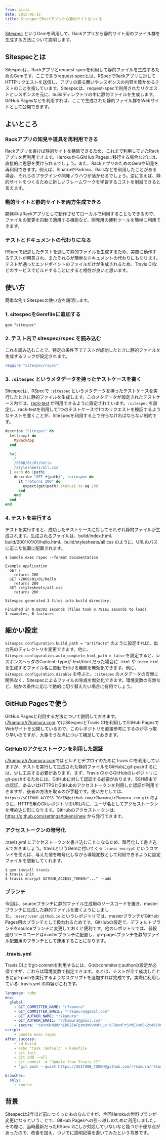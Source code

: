 ```yaml
---
from: qiita
date: 2015-05-15
title: SitespecでRackアプリから静的サイトをつくる
---
```


[Sitespec](https://github.com/r7kamura/sitespec) というGemを利用して、Rackアプリから静的サイト用のファイル群を生成する方法について説明します。

## Sitespecとは
Sitespecは、Rackアプリとrequest-specを利用して静的ファイルを生成するためのGemです。ここで言うrequest-specとは、RSpecでRackアプリに対してHTTPリクエストを送信し、アプリの振る舞いやレスポンスの内容を確かめるテストのことを指しています。Sitespecは、request-specで利用されたリクエストとレスポンスを元に、buildディレクトリの中に静的ファイルを生成します。GitHub Pagesなどを利用すれば、ここで生成された静的ファイル群をWebサイトとして公開できます。

## よいところ
### Rackアプリの知見や道具を再利用できる
Rackアプリを書けば静的サイトを構築できるため、これまで利用していたRackアプリを再利用できます。HerokuからGitHub Pagesに移行する場合などには、直接的に恩恵を受けられるでしょう。また、RackアプリのためのGemや知見を再利用できます。例えば、SinatraやPadrino、Railsなどを利用したことがある場合、それらのプラグインや開発ノウハウが活かせるでしょう。逆に言えば、静的サイトをつくるために新しいフレームワークを学習するコストを削減できると言えます。

### 動的サイトと静的サイトを両方生成できる
開発中はRackアプリとして動作させてローカルで利用することもできるので、ファイルの変更を自動で適用する機能など、開発用の便利ツールを簡単に利用できます。

### テストとドキュメントの代わりになる
RSpecで記述したテストを通して静的ファイルを生成するため、実際に動作するテストが用意され、またそれらが簡単なドキュメントの代わりにもなります。テストが通ったエンドポイントのファイルだけが生成されるため、Travis CIなどのサービスでビルドすることにすると相性が良いと思います。

## 使い方
簡単な例でSitespecの使い方を説明します。

### 1. sitespecをGemfileに追加する
```rb:Gemfile
gem "sitespec"
```

### 2. テスト内で sitespec/rspec を読み込む
これを読み込むことで、特定の条件下でテストが成功したときに静的ファイルを生成するフックが設定されます。

```rb:spec/spec_helper.rb
require "sitespec/rspec"
```

### 3. `:sitespec` というメタデータを持ったテストケースを書く
Sitespecは、RSpecで `:sitespec` というメタデータを持ったテストケースを実行したときに静的ファイルを生成します。このメタデータが設定されたテストケース内では、[rack-test](https://github.com/brynary/rack-test) が利用できるように設定されています。`:sitespec` を設定し、rack-testを利用して1つのテストケースで1つのリクエストを検証するようなテストを書くことが、Sitespecを利用する上で守らなければならない制約です。

```rb:spec/site_spec.rb
describe "Sitespec" do
  let(:app) do
    MyRackApp
  end

  %w[
    /
    /2000/01/01/hello
    /stylesheets/all.css
  ].each do |path|
    describe "GET #{path}", :sitespec do
      it "returns 200" do
        expect(get(path).status).to eq 200
      end
    end
  end
end
```

### 4. テストを実行する
テストを実行すると、成功したテストケースに対してそれぞれ静的ファイルが生成されます。生成されるファイルは、build/index.html、build/2001/01/01/hello.html、build/stylesheets/all.css のように、URLのパスに応じた位置に配置されます。

```
$ bundle exec rspec --format documentation

Example application
  GET /
    returns 200
  GET /2000/01/01/hello
    returns 200
  GET /stylesheets/all.css
    returns 200

Sitespec generated 3 files into build directory.

Finished in 0.08302 seconds (files took 0.79161 seconds to load)
3 examples, 0 failures
```

## 細かい設定
`Sitespec.configuration.build_path = "artifacts"` のように設定すれば、出力先のディレクトリを変更できます。他に、`Sitespec.configuration.auto_complete_html_path = false` を設定すると、レスポンスヘッダのContent-Typeが text/html だった場合に `.html` や `index.html` を生成するファイル名に自動で付ける機能を無効化できます。他に、`Sitespec.configuration.disable` を呼ぶと、`:sitespec` のメタデータの有無に関係なく、Sitespecによるファイルの生成を無効化できます。環境変数の有無など、何かの条件に応じて動的に切り替えたい場合に有用でしょう。

## GitHub Pagesで使う
GitHub Pagesと利用する方法について説明しておきます。[r7kamura/r7kamura.com](https://github.com/r7kamura/r7kamura.com) ではSitespecとTravis CIを利用してGitHub PagesでWebサイトを公開しているので、このレポジトリを直接参考にするのが手っ取り早いのですが、大事そうな点について補足しておきます。

### GitHubのアクセストークンを利用した認証
[r7kamura/r7kamura.com](https://github.com/r7kamura/r7kamura.com)ではビルドとデプロイのためにTravis CIを利用していますが、テストを実行して生成された静的ファイルをGitHubにgit-pushするには、少し工夫する必要があります。まず、Travis CIからGitHubのレポジトリにgit-pushするためには、GitHubに対して認証する必要があります。SSH経由での認証、あるいはHTTPSとGitHubのアクセストークンを利用した認証が利用できますが、後者の方法を取るのが手軽です。使い方としては、`https://$GITHUB_ACCESS_TOKEN@github.com/r7kamura/r7kamura.com.git` のように、HTTPS用のGitレポジトリのURL内に、ユーザ名としてアクセストークンを埋め込む形になります。GitHubのアクセストークンは、<https://github.com/settings/tokens/new> から発行できます。

### アクセストークンの暗号化
.travis.yml にアクセストークンを書き込むことになるため、暗号化して書き込んでおきましょう。travisというGemに付いてくる `travis encrypt` というコマンドを使えば、与えた値を暗号化しながら環境変数として利用できるように設定ファイルを更新してくれます。

```
$ gem install travis
$ travis init
$ travis encrypt GITHUB_ACCESS_TOKEN="..." --add
```

### ブランチ
今回は、sourceブランチに静的ファイル生成用のソースコードを置き、masterブランチに生成した静的ファイルを置くようにしました。`:user/:user.github.io` というレポジトリでは、masterブランチがGitHub Pages用のブランチとして扱われるためです。GitHubの設定で、デフォルトブランチをsourceブランチに変更しておくと便利です。他のレポジトリでは、普段通りソースコードはmasterブランチに配置し、gh-pagesブランチを静的ファイル配置用のブランチとして運用することになります。

### .travis.yml
Travis CI上でgit-commitを利用するには、Gitのcommiterとauthorの設定が必須ですが、これらは環境変数で指定できます。あとは、テストが全て成功したときにgit-pushを実行するようなスクリプトを追加すれば完成です。実際に利用している .travis.yml の内容がこれです。

```yaml:.travis.yml
language: ruby
env:
  global:
    - GIT_COMMITTER_NAME: "r7kamura"
    - GIT_COMMITTER_EMAIL: "r7kamura@gmail.com"
    - GIT_AUTHOR_NAME: "r7kamura"
    - GIT_AUTHOR_EMAIL: "r7kamura@gmail.com"
    - secure: "caVcOKNB8nhLbR25WFpzm9nOvWOPuLc+VF8OsdPrSrMEVvK5k2t4d/RGSzVzOnr54kQNJs5ttcaKVXwkyl1dnKrxzwxE7Z3QEF4XjqaOMuJeJ6qatNe4hco9w2DEqPzIfOzt/zjwPa58ZYfAgolP9kF5m5iwN/jaNYRjKt40dUI="
script:
    - bundle exec rspec
after_success:
    - cd build
    - echo "task :default" > Rakefile
    - git init
    - git add --all
    - git commit -m "Update from Travis CI"
    - 'git push --quiet https://$GITHUB_TOKEN@github.com/r7kamura/r7kamura.com.git master -f 2> /dev/null'

branches:
  only:
    - source
```

## 背景
Sitespecは2年ほど前につくったものなんですが、今回Herokuの無料プランが変更になるということで、GitHub Pagesへの引っ越しのために利用しました。その際に、当時最新だったRSpec 2にしか対応していないなど幾つか不便な点があったので、改善を加え、ついでに説明記事を書いてみたという背景です。
